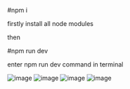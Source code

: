 #npm i

firstly install all node modules

then

#npm run dev

enter npm run dev command in terminal

![image](https://github.com/IPSCODER/alemeno-assignment/assets/88920922/93511c12-070c-4fc9-9bd3-3c7f45c03ca4)
![image](https://github.com/IPSCODER/alemeno-assignment/assets/88920922/5459826b-bcf5-402c-aa5b-380967d93269)
![image](https://github.com/IPSCODER/alemeno-assignment/assets/88920922/d956b170-0f24-44a0-a565-76d756c94db4)
![image](https://github.com/IPSCODER/alemeno-assignment/assets/88920922/627382cb-9078-4b3e-bd15-b3625cb89a87)




